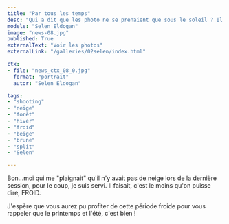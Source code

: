 ```yaml
---
title: "Par tous les temps"
desc: "Qui a dit que les photo ne se prenaient que sous le soleil ? Il faisait bien -6 ce jour là."
modele: "Selen Eldogan"
image: "news-08.jpg"
published: True
externalText: "Voir les photos"
externalLink: "/galleries/02selen/index.html"

ctx:
- file: "news_ctx_08_0.jpg"
  format: "portrait"
  autor: "Selen Eldogan"

tags:
- "shooting"
- "neige"
- "forêt"
- "hiver"
- "froid"
- "beige"
- "brune"
- "split"
- "Selen"

---
```

Bon...moi qui me "plaignait" qu'il n'y avait pas de neige lors de la dernière session, pour le coup, je suis servi.
Il faisait, c'est le moins qu'on puisse dire, FROID.

J'espère que vous aurez pu profiter de cette période froide pour vous rappeler que le printemps et l'été, c'est bien !